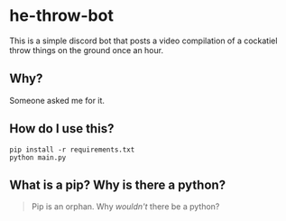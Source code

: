 # he-throw-bot
This is a simple discord bot that posts a video compilation of a cockatiel throw things on the ground once an hour.

## Why?
Someone asked me for it.

## How do I use this?
```
pip install -r requirements.txt
python main.py
```

## What is a pip? Why is there a python?
> Pip is an orphan. Why *wouldn't* there be a python?
